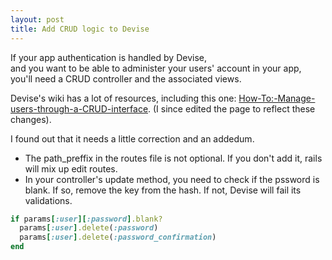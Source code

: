 ```yaml
---
layout: post
title: Add CRUD logic to Devise
---
```


If your app authentication is handled by Devise,  
and you want to be able to administer your users' account in your app,  
you'll need a CRUD controller and the associated views.

Devise's wiki has a lot of resources, including this one: [How-To:-Manage-users-through-a-CRUD-interface](https://github.com/plataformatec/devise/wiki/How-To:-Manage-users-through-a-CRUD-interface). (I since edited the page to reflect these changes).

I found out that it needs a little correction and an addedum.
* The path_preffix in the routes file is not optional. If you don't add it, rails will mix up edit routes.
* In your controller's update method, you need to check if the pssword is blank. If so, remove the key from the hash. If not, Devise will fail its validations.

```ruby
if params[:user][:password].blank?
  params[:user].delete(:password)
  params[:user].delete(:password_confirmation)
end
```
